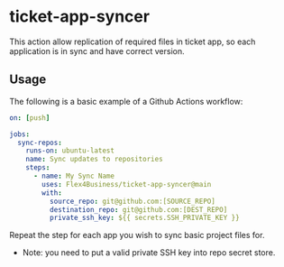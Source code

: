 # ticket-app-syncer

This action allow replication of required files in ticket app, so each application is in sync and have correct version.

## Usage

The following is a basic example of a Github Actions workflow:

```yml
on: [push]

jobs:
  sync-repos:
    runs-on: ubuntu-latest
    name: Sync updates to repositories
    steps:
      - name: My Sync Name
        uses: Flex4Business/ticket-app-syncer@main
        with:
          source_repo: git@github.com:[SOURCE_REPO]
          destination_repo: git@github.com:[DEST_REPO]
          private_ssh_key: ${{ secrets.SSH_PRIVATE_KEY }}
```

Repeat the step for each app you wish to sync basic project files for.

* Note: you need to put a valid private SSH key into repo secret store.

